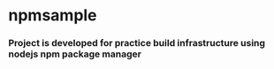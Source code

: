 # npmsample

<h3> Project is developed for practice build infrastructure using nodejs npm package manager <h3>
